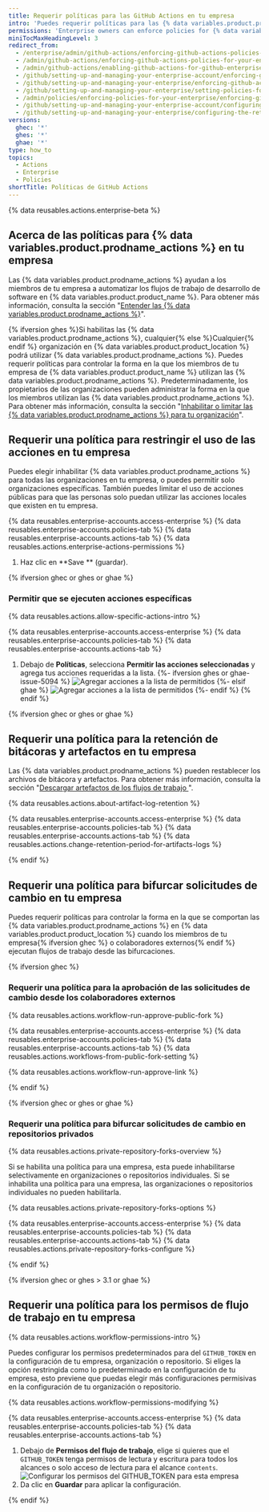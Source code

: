```yaml
---
title: Requerir políticas para las GitHub Actions en tu empresa
intro: 'Puedes requerir políticas para las {% data variables.product.prodname_actions %} dentro de las organizaciones de tu empresa o permitir que estas se configuren en cada organización.'
permissions: 'Enterprise owners can enforce policies for {% data variables.product.prodname_actions %} in an enterprise.'
miniTocMaxHeadingLevel: 3
redirect_from:
  - /enterprise/admin/github-actions/enforcing-github-actions-policies-for-your-enterprise
  - /admin/github-actions/enforcing-github-actions-policies-for-your-enterprise
  - /admin/github-actions/enabling-github-actions-for-github-enterprise-server/enforcing-github-actions-policies-for-your-enterprise
  - /github/setting-up-and-managing-your-enterprise-account/enforcing-github-actions-policies-in-your-enterprise-account
  - /github/setting-up-and-managing-your-enterprise/enforcing-github-actions-policies-in-your-enterprise-account
  - /github/setting-up-and-managing-your-enterprise/setting-policies-for-organizations-in-your-enterprise-account/enforcing-github-actions-policies-in-your-enterprise-account
  - /admin/policies/enforcing-policies-for-your-enterprise/enforcing-github-actions-policies-for-your-enterprise
  - /github/setting-up-and-managing-your-enterprise-account/configuring-the-retention-period-for-github-actions-artifacts-and-logs-in-your-enterprise-account
  - /github/setting-up-and-managing-your-enterprise/configuring-the-retention-period-for-github-actions-artifacts-and-logs-in-your-enterprise-account
versions:
  ghec: '*'
  ghes: '*'
  ghae: '*'
type: how_to
topics:
  - Actions
  - Enterprise
  - Policies
shortTitle: Políticas de GitHub Actions
---
```


{% data reusables.actions.enterprise-beta %}

## Acerca de las políticas para {% data variables.product.prodname_actions %} en tu empresa

Las {% data variables.product.prodname_actions %} ayudan a los miembros de tu empresa a automatizar los flujos de trabajo de desarrollo de software en {% data variables.product.product_name %}. Para obtener más información, consulta la sección "[Entender las {% data variables.product.prodname_actions %}](/actions/learn-github-actions/understanding-github-actions)".

{% ifversion ghes %}Si habilitas las {% data variables.product.prodname_actions %}, cualquier{% else %}Cualquier{% endif %} organización en {% data variables.product.product_location %} podrá utilizar {% data variables.product.prodname_actions %}. Puedes requerir políticas para controlar la forma en la que los miembros de tu empresa de {% data variables.product.product_name %} utilizan las {% data variables.product.prodname_actions %}. Predeterminadamente, los propietarios de las organizaciones pueden administrar la forma en la que los miembros utilizan las {% data variables.product.prodname_actions %}. Para obtener más información, consulta la sección "[Inhabilitar o limitar las {% data variables.product.prodname_actions %} para tu organización](/organizations/managing-organization-settings/disabling-or-limiting-github-actions-for-your-organization)".

## Requerir una política para restringir el uso de las acciones en tu empresa

Puedes elegir inhabilitar {% data variables.product.prodname_actions %} para todas las organizaciones en tu empresa, o puedes permitir solo organizaciones específicas. También puedes limitar el uso de acciones públicas para que las personas solo puedan utilizar las acciones locales que existen en tu empresa.

{% data reusables.enterprise-accounts.access-enterprise %}
{% data reusables.enterprise-accounts.policies-tab %}
{% data reusables.enterprise-accounts.actions-tab %}
{% data reusables.actions.enterprise-actions-permissions %}
1. Haz clic en **Save ** (guardar).

{% ifversion ghec or ghes or ghae %}

### Permitir que se ejecuten acciones específicas

{% data reusables.actions.allow-specific-actions-intro %}

{% data reusables.enterprise-accounts.access-enterprise %}
{% data reusables.enterprise-accounts.policies-tab %}
{% data reusables.enterprise-accounts.actions-tab %}
1. Debajo de **Políticas**, selecciona **Permitir las acciones seleccionadas** y agrega tus acciones requeridas a la lista.
   {%- ifversion ghes or ghae-issue-5094 %}
   ![Agregar acciones a la lista de permitidos](/assets/images/help/organizations/enterprise-actions-policy-allow-list.png)
   {%- elsif ghae %}
   ![Agregar acciones a la lista de permitidos](/assets/images/enterprise/github-ae/enterprise-actions-policy-allow-list.png)
   {%- endif %}
{% endif %}

{% ifversion ghec or ghes or ghae %}

## Requerir una política para la retención de bitácoras y artefactos en tu empresa

Las {% data variables.product.prodname_actions %} pueden restablecer los archivos de bitácora y artefactos. Para obtener más información, consulta la sección "[Descargar artefactos de los flujos de trabajo ](/actions/managing-workflow-runs/downloading-workflow-artifacts)".

{% data reusables.actions.about-artifact-log-retention %}

{% data reusables.enterprise-accounts.access-enterprise %}
{% data reusables.enterprise-accounts.policies-tab %}
{% data reusables.enterprise-accounts.actions-tab %}
{% data reusables.actions.change-retention-period-for-artifacts-logs  %}

{% endif %}

## Requerir una política para bifurcar solicitudes de cambio en tu empresa

Puedes requerir políticas para controlar la forma en la que se comportan las {% data variables.product.prodname_actions %} en {% data variables.product.product_location %} cuando los miembros de tu empresa{% ifversion ghec %} o colaboradores externos{% endif %} ejecutan flujos de trabajo desde las bifurcaciones.

{% ifversion ghec %}

### Requerir una política para la aprobación de las solicitudes de cambio desde los colaboradores externos

{% data reusables.actions.workflow-run-approve-public-fork %}

{% data reusables.enterprise-accounts.access-enterprise %}
{% data reusables.enterprise-accounts.policies-tab %}
{% data reusables.enterprise-accounts.actions-tab %}
{% data reusables.actions.workflows-from-public-fork-setting %}

{% data reusables.actions.workflow-run-approve-link %}

{% endif %}

{% ifversion ghec or ghes or ghae %}

### Requerir una política para bifurcar solicitudes de cambio en repositorios privados

{% data reusables.actions.private-repository-forks-overview %}

Si se habilita una política para una empresa, esta puede inhabilitarse selectivamente en organizaciones o repositorios individuales. Si se inhabilita una política para una empresa, las organizaciones o repositorios individuales no pueden habilitarla.

{% data reusables.actions.private-repository-forks-options %}

{% data reusables.enterprise-accounts.access-enterprise %}
{% data reusables.enterprise-accounts.policies-tab %}
{% data reusables.enterprise-accounts.actions-tab %}
{% data reusables.actions.private-repository-forks-configure %}

{% endif %}

{% ifversion ghec or ghes > 3.1 or ghae %}

## Requerir una política para los permisos de flujo de trabajo en tu empresa

{% data reusables.actions.workflow-permissions-intro %}

Puedes configurar los permisos predeterminados para del `GITHUB_TOKEN` en la configuración de tu empresa, organización o repositorio. Si eliges la opción restringida como lo predeterminado en la configuración de tu empresa, esto previene que puedas elegir más configuraciones permisivas en la configuración de tu organización o repositorio.

{% data reusables.actions.workflow-permissions-modifying %}

{% data reusables.enterprise-accounts.access-enterprise %}
{% data reusables.enterprise-accounts.policies-tab %}
{% data reusables.enterprise-accounts.actions-tab %}
1. Debajo de **Permisos del flujo de trabajo**, elige si quieres que el `GITHUB_TOKEN` tenga permisos de lectura y escritura para todos los alcances o solo acceso de lectura para el alcance `contents`. ![Configurar los permisos del GITHUB_TOKEN para esta empresa](/assets/images/help/settings/actions-workflow-permissions-enterprise.png)
1. Da clic en **Guardar** para aplicar la configuración.

{% endif %}
